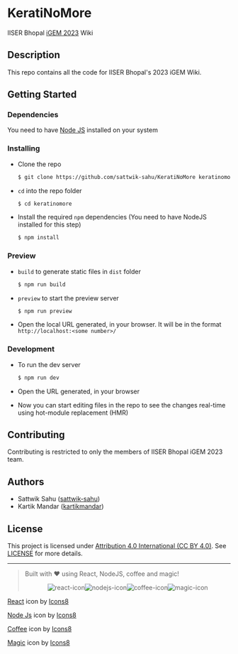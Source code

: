 # KeratiNoMore

IISER Bhopal [iGEM 2023](https://igem.org/) Wiki

## Description

This repo contains all the code for IISER Bhopal's 2023 iGEM Wiki.

## Getting Started

### Dependencies

You need to have [Node JS](https://nodejs.org/en) installed on your system

### Installing

- Clone the repo
  ```bash
  $ git clone https://github.com/sattwik-sahu/KeratiNoMore keratinomore
  ```
- `cd` into the repo folder

  ```bash
  $ cd keratinomore
  ```

- Install the required `npm` dependencies (You need to have NodeJS installed for this step)

  ```bash
  $ npm install
  ```

### Preview

- `build` to generate static files in `dist` folder

  ```bash
  $ npm run build
  ```

- `preview` to start the preview server

  ```bash
  $ npm run preview
  ```

- Open the local URL generated, in your browser. It will be in the format <br />`http://localhost:<some number>/`

### Development

- To run the dev server

  ```bash
  $ npm run dev
  ```

- Open the URL generated, in your browser
- Now you can start editing files in the repo to see the changes real-time using hot-module replacement (HMR)

## Contributing

Contributing is restricted to only the members of IISER Bhopal iGEM 2023 team.

## Authors

- Sattwik Sahu ([sattwik-sahu](https://github.com/sattwik-sahu))
- Kartik Mandar ([kartikmandar](https://github.com/kartikmandar))

## License

This project is licensed under [Attribution 4.0 International (CC BY 4.0)](https://creativecommons.org/licenses/by/4.0/). See [LICENSE](./LICENSE) for more details.

<hr />

> Built with ❤️ using React, NodeJS, coffee and magic! <br /> <center> ![react-icon](https://img.icons8.com/plasticine/32/react.png)![nodejs-icon](https://img.icons8.com/fluency/32/node-js.png)![coffee-icon](https://img.icons8.com/dusk/32/coffee-to-go.png)![magic-icon](https://img.icons8.com/external-others-iconmarket/32/external-magic-fair-others-iconmarket-4.png) </center>

<a  href="https://icons8.com/icon/NfbyHexzVEDk/react">React</a> icon by <a href="https://icons8.com">Icons8</a>

<a  href="https://icons8.com/icon/hsPbhkOH4FMe/node-js">Node Js</a> icon by <a href="https://icons8.com">Icons8</a>

<a  href="https://icons8.com/icon/46983/coffee">Coffee</a> icon by <a href="https://icons8.com">Icons8</a>

<a  href="https://icons8.com/icon/wVkCl5v46O3L/magic">Magic</a> icon by <a href="https://icons8.com">Icons8</a>

